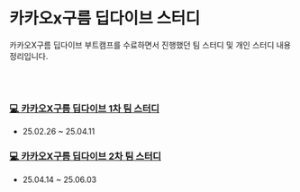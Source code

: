 # 카카오x구름 딥다이브 스터디

카카오X구름 딥다이브 부트캠프를 수료하면서 진행했던 팀 스터디 및 개인 스터디 내용 정리입니다.

<br>
<br>

### [💻 카카오X구름 딥다이브 1차 팀 스터디](https://github.com/beta-tester-team2)
- 25.02.26 ~ 25.04.11

### [💻 카카오X구름 딥다이브 2차 팀 스터디](https://github.com/2025-GOORM-DEEPDIVE-Apr)
- 25.04.14 ~ 25.06.03

